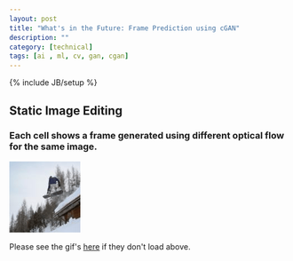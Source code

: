 ```yaml
---
layout: post
title: "What's in the Future: Frame Prediction using cGAN"
description: ""
category: [technical]
tags: [ai , ml, cv, gan, cgan]
---
```

{% include JB/setup %}

##  Static Image Editing

### Each cell shows a frame generated using different optical flow for the same image.


![Snowboard](https://github.com/sidgan/sidgan.github.com/raw/master/images/gan/ms_coco_pred_1frame_40flow/ms_coco_pred_1frame_40flow/snowboard/gifs/0001_input_pred.gif)


Please see the gif's [here]() if they don't load above. 
